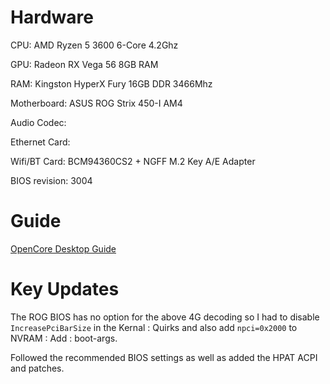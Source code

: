 # Hardware

CPU: AMD Ryzen 5 3600 6-Core 4.2Ghz

GPU: Radeon RX Vega 56 8GB RAM

RAM: Kingston HyperX Fury 16GB DDR 3466Mhz

Motherboard: ASUS ROG Strix 450-I AM4

Audio Codec: 

Ethernet Card: 

Wifi/BT Card: BCM94360CS2 + NGFF M.2 Key A/E Adapter

BIOS revision: 3004


# Guide

[OpenCore Desktop Guide](https://dortania.github.io/OpenCore-Desktop-Guide/AMD/zen.html#ryzen-and-threadripper17h)

# Key Updates

The ROG BIOS has no option for the above 4G decoding so I had to disable `IncreasePciBarSize` in the Kernal : Quirks and also add `npci=0x2000` to NVRAM : Add : boot-args.

Followed the recommended BIOS settings as well as added the HPAT ACPI and patches.
